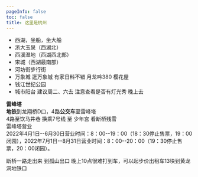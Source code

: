 ```yaml
---
pageInfo: false
toc: false
title: 这里是杭州
---
```


- 西湖，坐船，坐大船
- 浙大玉泉（西湖北）
- 西溪湿地（西湖西北部）
- 宋城（西湖最南部）
- 河坊街步行街
- 万象城 逛万象城
  有家日料不错 月龙吟380
  樱花屋
- 钱江世纪公园
- 城市阳台 建议周二、六去 注意查看是否有灯光秀 晚上去



**雷峰塔**  
**地铁**到龙翔桥D口，4路**公交车**至雷峰塔  
4路至饮马井巷 换乘7号线 至 少年宫 看断桥残雪  
雷峰塔营业  
2022年4月1日--6月30日营业时间：8：00--19：00（18：30停止售票，19：00闭园），2022年7月1日--8月31日营业时间：8：00--20：00（19：30停止售票，20：00闭园）。  


断桥一路走出来 到孤山出口 晚上10点很难打到车，可以起步价出租车13块到黄龙洞地铁口
